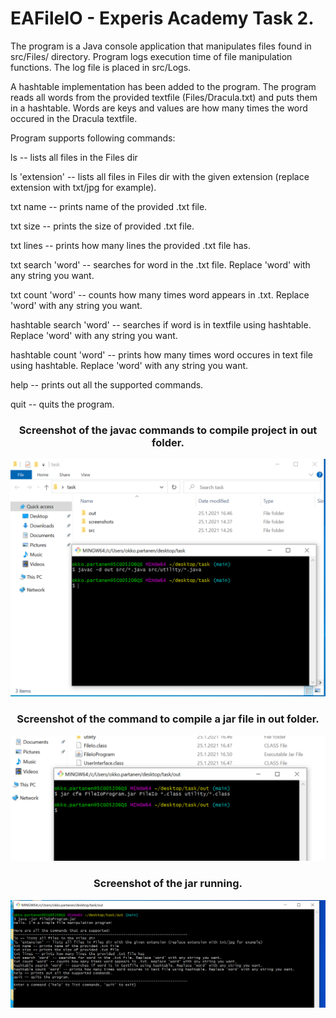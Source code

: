 # EAFileIO - Experis Academy Task 2.

The program is a Java console application that manipulates files found in src/Files/ directory. Program logs execution time of file manipulation functions. The log file is placed in src/Logs.

A hashtable implementation has been added to the program. The program reads all words from the provided textfile (Files/Dracula.txt) and puts them in a hashtable. Words are keys and values are how many times the word occured in the Dracula textfile.

Program supports following commands:

ls -- lists all files in the Files dir

ls 'extension' -- lists all files in Files dir with the given extension (replace extension with txt/jpg for example).

txt name -- prints name of the provided .txt file.

txt size -- prints the size of provided .txt file.

txt lines -- prints how many lines the provided .txt file has.

txt search 'word' -- searches for word in the .txt file. Replace 'word' with any string you want.

txt count 'word' -- counts how many times word appears in .txt. Replace 'word' with any string you want.

hashtable search 'word' -- searches if word is in textfile using hashtable. Replace 'word' with any string you want.

hashtable count 'word' -- prints how many times word occures in text file using hashtable. Replace 'word' with any string you want. 

help -- prints out all the supported commands.

quit -- quits the program.


<h3 align="center"> Screenshot of the javac commands to compile project in out folder.</h3>

![javac](/screenshots/javac.png?raw=true "Optional Title")

<h3 align="center"> Screenshot of the command to compile a jar file in out folder.</h3>

![jar](/screenshots/jar.png?raw=true "Optional Title")

<h3 align="center">Screenshot of the jar running.</h3>

![run](/screenshots/runningprog.png?raw=true "Optional Title")
